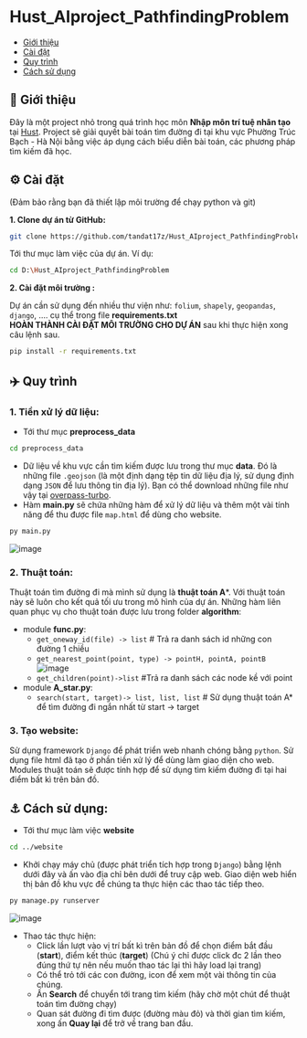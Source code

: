 # Hust_AIproject_PathfindingProblem
- [Giới thiệu](#angel-giới-thiệu)
- [Cài đặt](#gear-cài-đặt)
- [Quy trình](#airplane-quy-trình)
- [Cách sử dụng](#anchor-cách-sử-dụng)
## :angel: Giới thiệu
Đây là một project nhỏ trong quá trình học môn **Nhập môn trí tuệ nhân tạo** tại [Hust](https://hust.edu.vn/en/). Project sẽ giải quyết bài toán tìm đường đi tại khu vực Phường Trúc Bạch - Hà Nội bằng việc áp dụng cách biểu diễn bài toán, các phương pháp tìm kiếm đã học.
## :gear: Cài đặt
(Đảm bảo rằng bạn đã thiết lập môi trường để chạy python và git)

**1. Clone dự án từ GitHub:**
  ```bash
  git clone https://github.com/tandat17z/Hust_AIproject_PathfindingProblem.git
  ```
Tới thư mục làm việc của dự án. Ví dụ:
  ```bash
  cd D:\Hust_AIproject_PathfindingProblem
  ```
**2. Cài đặt môi trường :**

Dự án cần sử dụng đến nhiều thư viện như:  `folium`, `shapely`, `geopandas`, `django`, .... cụ thể trong file **requirements.txt**<br>
**HOÀN THÀNH CÀI ĐẶT MÔI TRƯỜNG CHO DỰ ÁN** sau khi thực hiện xong câu lệnh sau.
  ```bash
  pip install -r requirements.txt
  ```

## :airplane: Quy trình
### 1. Tiền xử lý dữ liệu:
  - Tới thư mục **preprocess_data**
  ```bash
  cd preprocess_data
  ```
  - Dữ liệu về khu vực cần tìm kiếm được lưu trong thư mục **data**. Đó là những file `.geojson` (là một định dạng tệp tin dữ liệu địa lý, sử dụng định dạng `JSON` để lưu thông tin địa lý). Bạn có thể download những file như vậy tại [overpass-turbo](https://overpass-turbo.eu/).
  -  Hàm **main.py** sẽ chứa những hàm để xử lý dữ liệu và thêm một vài tính năng để thu được file `map.html` để dùng cho website.
```bash
py main.py
```
![image](https://github.com/tandat17z/Hust_AIproject_PathfindingProblem/assets/126872123/a1233cc0-94c3-48f2-9e6d-270f6a328abc)

### 2. Thuật toán:
Thuật toán tìm đường đi mà mình sử dụng là **thuật toán A***. Với thuật toán này sẽ luôn cho kết quả tối ưu trong mô hình của dự án. Những hàm liên quan phục vụ cho thuật toán được lưu trong folder **algorithm**:
  - module **func.py**:
    - `get_oneway_id(file) -> list` # Trả ra danh sách id những con đường 1 chiều
    - `get_nearest_point(point, type) -> pointH, pointA, pointB`
    ![image](https://github.com/tandat17z/Hust_AIproject_PathfindingProblem/assets/126872123/25bfce99-9ed9-47a3-8aa6-92a7970fda4e)
    - `get_children(point)->list` #Trả ra danh sách các node kề với point
  - module **A_star.py**:
      - `search(start, target)-> list, list, list` # Sử dụng thuật toán A* để tìm đường đi ngắn nhất từ start -> target
### 3. Tạo website:
Sử dụng framework `Django` để phát triển web nhanh chóng bằng `python`. Sử dụng file html đã tạo ở phần tiền xử lý để dùng làm giao diện cho web. Modules thuật toán sẽ được tính hợp để sử dụng tìm kiếm đường đi tại hai điểm bất kì trên bản đồ.

## :anchor: Cách sử dụng:
  - Tới thư mục làm việc **website**
  ```bash
  cd ../website
  ```
  - Khởi chạy máy chủ (được phát triển tích hợp trong `Django`) bằng lệnh dưới đây và ấn vào địa chỉ bên dưới để truy cập web. Giao diện web hiển thị bản đồ khu vực để chúng ta thực hiện các thao tác tiếp theo.
  ```bash
  py manage.py runserver
  ```
  ![image](https://github.com/tandat17z/Hust_AIproject_PathfindingProblem/assets/126872123/e74d02ed-a05c-4b02-8c1d-3edbf56f58f2)

  - Thao tác thực hiện:
      - Click lần lượt vào vị trí bất kì trên bản đồ để chọn điểm bắt đầu (**start**), điểm kết thúc (**target**) (Chú ý chỉ được click đc 2 lần theo đúng thứ tự nên nếu muốn thao tác lại thì  hãy load lại trang)
      - Có thể trỏ tới các con đường, icon để xem một vài thông tin của chúng.
      - Ấn **Search** để chuyển tới trang tìm kiếm (hãy chờ một chút để thuật toán tìm đường chạy)
      - Quan sát đường đi tìm được (đường màu đỏ) và thời gian tìm kiếm, xong ấn **Quay lại** để trở về trang ban đầu.

